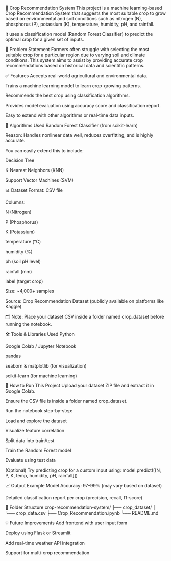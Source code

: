 🌾 Crop Recommendation System
This project is a machine learning-based Crop Recommendation System that suggests the most suitable crop to grow based on environmental and soil conditions such as nitrogen (N), phosphorus (P), potassium (K), temperature, humidity, pH, and rainfall.

It uses a classification model (Random Forest Classifier) to predict the optimal crop for a given set of inputs.

📌 Problem Statement
Farmers often struggle with selecting the most suitable crop for a particular region due to varying soil and climate conditions. This system aims to assist by providing accurate crop recommendations based on historical data and scientific patterns.

✅ Features
Accepts real-world agricultural and environmental data.

Trains a machine learning model to learn crop-growing patterns.

Recommends the best crop using classification algorithms.

Provides model evaluation using accuracy score and classification report.

Easy to extend with other algorithms or real-time data inputs.

🧠 Algorithms Used
Random Forest Classifier (from scikit-learn)

Reason: Handles nonlinear data well, reduces overfitting, and is highly accurate.

You can easily extend this to include:

Decision Tree

K-Nearest Neighbors (KNN)

Support Vector Machines (SVM)

📊 Dataset
Format: CSV file

Columns:

N (Nitrogen)

P (Phosphorus)

K (Potassium)

temperature (°C)

humidity (%)

ph (soil pH level)

rainfall (mm)

label (target crop)

Size: ~4,000+ samples

Source: Crop Recommendation Dataset (publicly available on platforms like Kaggle)

🗂 Note: Place your dataset CSV inside a folder named crop_dataset before running the notebook.

🛠️ Tools & Libraries Used
Python

Google Colab / Jupyter Notebook

pandas

seaborn & matplotlib (for visualization)

scikit-learn (for machine learning)

🚀 How to Run This Project
Upload your dataset ZIP file and extract it in Google Colab.

Ensure the CSV file is inside a folder named crop_dataset.

Run the notebook step-by-step:

Load and explore the dataset

Visualize feature correlation

Split data into train/test

Train the Random Forest model

Evaluate using test data

(Optional) Try predicting crop for a custom input using:
model.predict([[N, P, K, temp, humidity, pH, rainfall]])

📈 Output Example
Model Accuracy: 97–99% (may vary based on dataset)

Detailed classification report per crop (precision, recall, f1-score)

📌 Folder Structure
crop-recommendation-system/
├── crop_dataset/
│ └── crop_data.csv
├── Crop_Recommendation.ipynb
└── README.md

💡 Future Improvements
Add frontend with user input form

Deploy using Flask or Streamlit

Add real-time weather API integration

Support for multi-crop recommendation


